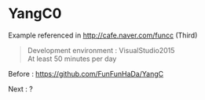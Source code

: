 # YangC0
Example referenced in http://cafe.naver.com/funcc (Third)
 >Development environment : VisualStudio2015    
 At least 50 minutes per day   

Before : https://github.com/FunFunHaDa/YangC

Next : ?
